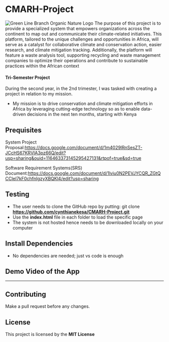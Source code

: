 # CMARH-Project
![Green Line Branch Organic Nature Logo](https://github.com/cynthianekesa/CMARH-Project/assets/95686270/7002e45b-20cc-4d6f-9b99-45a7f3e1ddb8)
The purpose of this project is to provide a specialized system that empowers organizations across the continent to map out and communicate their climate-related initiatives. This platform, tailored to the unique challenges and opportunities in Africa, will serve as a catalyst for collaborative climate and conservation action, easier research, and climate mitigation tracking. Additionally, the platform will feature a waste analysis tool, supporting recycling and waste management companies to optimize their operations and contribute to sustainable practices within the African context

#### Tri-Semester Project
During the second year, in the 2nd trimester, I was tasked with creating a project in relation to my mission.
* My mission is to drive conservation and climate mitigation efforts in Africa by leveraging cutting-edge technology so as to enable data-driven decisions in the next ten months, starting with Kenya

## Prequisites
System Project Proposal:https://docs.google.com/document/d/1m4029lRnSesZT-JCcHS67KRVIA3pz66Q/edit?usp=sharing&ouid=116463373145295427131&rtpof=true&sd=true

Software Requirement Systems(SRS) Document:https://docs.google.com/document/d/1lviu0N2PEVJYCQR_ZGtQCCleI7kF0chfnIgzyXBQKl4/edit?usp=sharing

## Testing
* The user needs to clone the GitHub repo by putting: git clone **https://github.com/cynthianekesa/CMARH-Project.git**
* Use the **index.html** file in each folder to load the specific page
* The system is not hosted hence needs to be downloaded locally on your computer

## Install Dependencies
* No dependencies are needed; just vs code is enough

## Demo Video of the App
****

## Contributing
Make a pull request before any changes.

## License
This project is licensed by the **MIT License**
